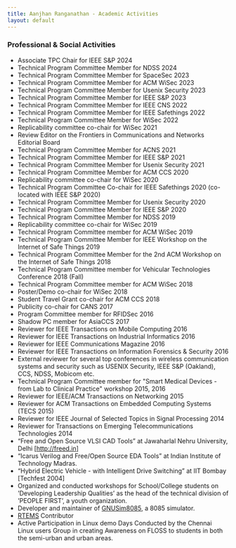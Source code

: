 ```yaml
---
title: Aanjhan Ranganathan - Academic Activities
layout: default
---
```


### Professional & Social Activities
- Associate TPC Chair for IEEE S&P 2024
- Technical Program Committee Member for NDSS 2024
- Technical Program Committee Member for SpaceSec 2023
- Technical Program Committee Member for ACM WiSec 2023
- Technical Program Committee Member for Usenix Security 2023
- Technical Program Committee Member for IEEE S&P 2023
- Technical Program Committee Member for IEEE CNS 2022
- Technical Program Committee Member for IEEE Safethings 2022
- Technical Program Committee Member for WiSec 2022
- Replicability committee co-chair for WiSec 2021
- Review Editor on the Frontiers in Communications and Networks Editorial Board
- Technical Program Committee Member for ACNS 2021
- Technical Program Committee Member for IEEE S&P 2021
- Technical Program Committee Member for Usenix Security 2021
- Technical Program Committee Member for ACM CCS 2020
- Replicability committee co-chair for WiSec 2020
- Technical Program Committee Co-chair for IEEE Safethings 2020 (co-located with IEEE S&P 2020)
- Technical Program Committee Member for Usenix Security 2020
- Technical Program Committee Member for IEEE S&P 2020
- Technical Program Committee Member for NDSS 2019
- Replicability committee co-chair for WiSec 2019
- Technical Program Committee member for ACM WiSec 2019
- Technical Program Committee Member for IEEE Workshop on the Internet of Safe Things 2019
- Technical Program Committee Member for the 2nd ACM Workshop on the Internet of Safe Things 2018
- Technical Program Committee member for Vehicular Technologies Conference 2018 (Fall)
- Technical Program Committee member for ACM WiSec 2018
- Poster/Demo co-chair for WiSec 2018
- Student Travel Grant co-chair for ACM CCS 2018
- Publicity co-chair for CANS 2017
- Program Committee member for RFIDSec 2016
- Shadow PC member for AsiaCCS 2017
- Reviewer for IEEE Transactions on Mobile Computing 2016
- Reviewer for IEEE Transactions on Industrial Informatics 2016
- Reviewer for IEEE Communications Magazine 2016
- Reviewer for IEEE Transactions on Information Forensics & Security 2016
- External reviewer for several top conferences in wireless communication systems and security such as USENIX Security, IEEE S&P (Oakland), CCS, NDSS, Mobicom etc.
- Technical Program Committee member for "Smart Medical Devices - from Lab to Clinical Practice" workshop 2015, 2016
- Reviewer for IEEE/ACM Transactions on Networking 2015
- Reviewer for ACM Transactions on Embedded Computing Systems (TECS 2015)
- Reviewer for IEEE Journal of Selected Topics in Signal Processing 2014
- Reviewer for Transactions on Emerging Telecommunications Technologies 2014
- “Free and Open Source VLSI CAD Tools” at Jawaharlal Nehru University, Delhi [http://freed.in]
- “Icarus Verilog and Free/Open Source EDA Tools” at Indian Institute of Technology Madras.
- “Hybrid Electric Vehicle - with Intelligent Drive Switching” at IIT Bombay [Techfest 2004]
- Organized and conducted workshops for School/College students on ’Developing Leadership Qualities’ as the head of the technical division of ’PEOPLE FIRST’, a youth organization.
- Developer and maintainer of [GNUSim8085], a 8085 simulator. 
- [RTEMS] Contributor 
- Active Participation in Linux demo Days Conducted by the Chennai Linux users Group in creating Awareness on FLOSS to students in both the semi-urban and urban areas.

[RTEMS]:http://www.rtems.com
[GNUSim8085]:http://gnusim8085.github.io
